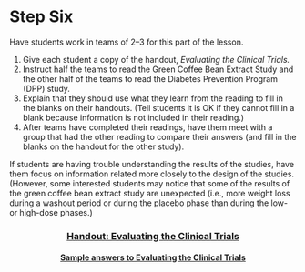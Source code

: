 # Step Six

Have students work in teams of 2–3 for this part of the lesson. 

1. Give each student a copy of the handout, *Evaluating the Clinical Trials.*
2. Instruct half the teams to read the Green Coffee Bean Extract Study and the other half of the teams to read the Diabetes Prevention Program (DPP) study. 
3. Explain that they should use what they learn from the reading to fill in the blanks on their handouts. (Tell students it is OK if they cannot fill in a blank because information is not included in their reading.) 
4. After teams have completed their readings, have them meet with a group that had the other reading to compare their answers (and fill in the blanks on the handout for the other study). 

If students are having trouble understanding the results of the studies, have them focus on information related more closely to the design of the studies. (However, some interested students may notice that some of the results of the green coffee bean extract study are unexpected (i.e., more weight loss during a washout period or during the placebo phase than during the low- or high-dose phases.) 

### <div align="center">[Handout: Evaluating the Clinical Trials]()</div>

#### <div align="center">[Sample answers to Evaluating the Clinical Trials]()</div>

<!-- **
needs
links -->
